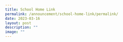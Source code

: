 ```yaml
---
title: School Home Link
permalink: /announcement/school-home-link/permalink/
date: 2023-03-16
layout: post
description: ""
image: ""
---
```

